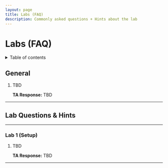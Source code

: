 ```yaml
---
layout: page
title: Labs (FAQ)
description: Commonly asked questions + Hints about the lab
---
```


# Labs (FAQ)

<details close markdown="block">
  <summary>
    Table of contents
  </summary>
  {: .text-delta }
1. TOC
{:toc}
</details>

## General

1. TBD

    **TA Response:** TBD

<hr>

## Lab Questions & Hints

<hr>

### Lab 1 (Setup)

1. TBD

    **TA Response:** TBD

<hr>